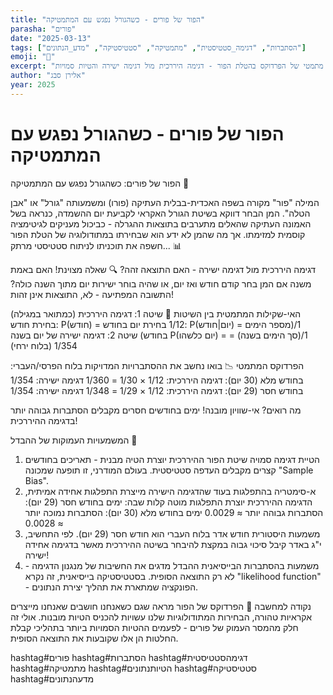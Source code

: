 ```yaml
---
title: "הפור של פורים - כשהגורל נפגש עם המתמטיקה"
parasha: "פורים"
date: "2025-03-13"
tags: ["הסתברות", "דגימה_סטטיסטית", "מתמטיקה", "סטטיסטיקה", "מדע_הנתונים"]
emoji: "🎲"
excerpt: "ניתוח מתמטי של הפרדוקס בהטלת הפור - דגימה היררכית מול דגימה ישירה והטיות סמויות"
author: "אלירן סבג"
year: 2025
---
```


# הפור של פורים - כשהגורל נפגש עם המתמטיקה

הפור של פורים: כשהגורל נפגש עם המתמטיקה 🎲

המילה "פור" מקורה בשפה האכדית-בבלית העתיקה (פורו) ומשמעותה "גורל" או "אבן הטלה". המן הבחר דווקא בשיטת הגורל האקראי לקביעת יום ההשמדה, כנראה בשל האמונה העתיקה שהאלים מתערבים בתוצאות ההגרלה - כביכול מעניקים לגיטימציה קוסמית למזימתו. אך מה שהמן לא ידע הוא שבחירתו במתודולוגיה של הטלת הפור חשפה את תוכניתו לניתוח סטטיסטי מרתק... 📊

דגימה היררכית מול דגימה ישירה - האם התוצאה זהה? 🔍
שאלה מצוינת! האם באמת משנה אם המן בחר קודם חודש ואז יום, או שהיה בוחר ישירות יום מתוך השנה כולה? התשובה המפתיעה - לא, התוצאות אינן זהות!

האי-שקילות המתמטית בין השיטות 📐
שיטה 1: דגימה היררכית (כמתואר במגילה)
בחירת חודש: P(חודש) = 1/12
בחירת יום בחודש: P(יום|חודש) = 1/(מספר הימים בחודש)
שיטה 2: דגימה ישירה של יום בשנה
P(יום כלשהו) = 1/(סך הימים בשנה) = 1/354 (בלוח ירחי)

הפרדוקס המתמטי 📉
בואו נחשב את ההסתברויות המדויקות בלוח הפרסי/העברי:
בחודש מלא (30 יום):
דגימה היררכית: 1/12 × 1/30 = 1/360
דגימה ישירה: 1/354
בחודש חסר (29 יום):
דגימה היררכית: 1/12 × 1/29 = 1/348
דגימה ישירה: 1/354

מה רואים? אי-שוויון מובנה! ימים בחודשים חסרים מקבלים הסתברות גבוהה יותר בדגימה ההיררכית!

המשמעויות העמוקות של ההבדל 🧠
1. הטיית דגימה סמויה
שיטת הפור ההיררכית יוצרת הטיה מבנית - תאריכים בחודשים קצרים מקבלים העדפה סטטיסטית. בעולם המודרני, זו תופעה שמכונה "Sample Bias".
2. א-סימטריה בהתפלגות
בעוד שהדגימה הישירה מייצרת התפלגות אחידה אמיתית, הדגימה ההיררכית יוצרת התפלגות מוטה קלות שבה:
ימים בחודש חסר (29 יום): הסתברות גבוהה יותר ≈ 0.0029
ימים בחודש מלא (30 יום): הסתברות נמוכה יותר ≈ 0.0028
3. משמעות היסטורית
חודש אדר בלוח העברי הוא חודש חסר (29 יום). לפי התחשיב, י"ג באדר קיבל סיכוי גבוה במקצת להיבחר בשיטה ההיררכית מאשר בדגימה אחידה ישירה!
4. משמעות בהסתברות הבייסיאנית
ההבדל מדגים את החשיבות של מנגנון הדגימה - לא רק התוצאה הסופית. בסטטיסטיקה בייסיאנית, זה נקרא "likelihood function" - הפונקציה שמתארת את תהליך יצירת הנתונים.

נקודה למחשבה 💭
הפרדוקס של הפור מראה שגם כשאנחנו חושבים שאנחנו מייצרים אקראיות טהורה, הבחירות המתודולוגיות שלנו עשויות להכניס הטיות מובנות. אולי זה חלק מהמסר העמוק של פורים - לפעמים ההטיות הסמויות ביותר בתהליכי קבלת החלטות הן אלו שקובעות את התוצאה הסופית.

hashtag#פורים hashtag#הסתברות hashtag#דגימהסטטיסטית hashtag#מתמטיקה hashtag#הטיותנתונים hashtag#סטטיסטיקה hashtag#מדעהנתונים
